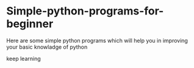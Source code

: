 # Simple-python-programs-for-beginner
 Here are some simple python programs which will help you in improving your basic knowladge of python
 
 keep learning
